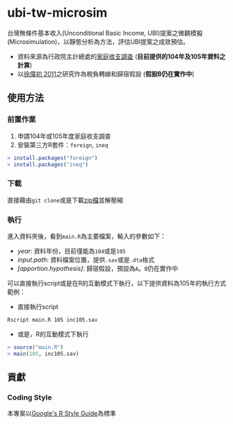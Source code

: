 # ubi-tw-microsim

台灣無條件基本收入(Unconditional Basic Income, UBI)提案之微觀模擬(Microsimulation)，以靜態分析為方法，評估UBI提案之成效預估。

- 資料來源為行政院主計總處的[家庭收支調查](https://www.dgbas.gov.tw/np.asp?ctNode=2828) (**目前提供的104年及105年資料之計算**)
- 以[徐偉初 2011](http://www.mof.gov.tw/public/Attachment/412111161669.pdf)之研究作為稅負轉嫁和歸宿假設 (**假設B仍在實作中**)

## 使用方法

### 前置作業

1. 申請104年或105年度家庭收支調查
2. 安裝第三方R套件：`foreign`, `ineq`
```R
> install.packages("foreign")
> install.packages("ineq")
```

### 下載

直接藉由`git clone`或是下載[zip檔](https://github.com/SuJiaKuan/ubi-tw-microsim/archive/master.zip)並解壓縮

### 執行

進入資料夾後，看到`main.R`為主要檔案，輸入的參數如下：

- *year*: 資料年份，目前僅能為`104`或是`105`
- *input.path*: 資料檔案位置，提供`.sav`或是`.dta`格式
- *[apportion.hypothesis]*: 歸宿假設，預設為`A`。`B`仍在實作中

可以直接執行script或是在R的互動模式下執行，以下提供資料為105年的執行方式範例：
- 直接執行script
```bash
Rscript main.R 105 inc105.sav
```
- 或是，R的互動模式下執行
```R
> source("main.R")
> main(105, inc105.sav)
```

## 貢獻

### Coding Style
本專案以[Google's R Style Guide](https://google.github.io/styleguide/Rguide.xml)為標準

